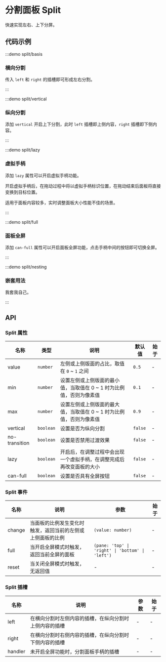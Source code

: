 # 分割面板 Split

快速实现左右、上下分屏。

## 代码示例

:::demo split/basis

### 横向分割

传入 `left` 和 `right` 的插槽即可形成左右分割。

:::

:::demo split/vertical

### 纵向分割

添加 `vertical` 开启上下分割，此时 `left` 插槽即上侧内容，`right` 插槽即下侧内容。

:::

:::demo split/lazy

### 虚拟手柄

添加 `lazy` 属性可以开启虚拟手柄功能。

开启虚拟手柄后，在拖动过程中将以虚拟手柄标识位置，在拖动结束后面板将直接变换到目标位置。

适用于面板内容较多，实时调整面板大小性能不佳的场景。

:::

:::demo split/full

### 面板全屏

添加 `can-full` 属性可以开启面板全屏功能，点击手柄中间的按钮即可切换全屏。

:::

:::demo split/nesting

### 嵌套用法

我套我自己。

:::

## API

### Split 属性

| 名称          | 类型      | 说明                                                                 | 默认值  | 始于 |
| ------------- | --------- | -------------------------------------------------------------------- | ------- | ---- |
| value         | `number`  | 左侧或上侧版面的占比，取值在 `0` ~ `1` 之间                          | `0.5`   | -    |
| min           | `number`  | 设置左侧或上侧版面的最小值，当取值在 0 ~ 1 时为比例值，否则为像素值  | `0.1`   | -    |
| max           | `number`  | 设置左侧或上侧版面的最大值，当取值在 0 ~ 1 时为比例值，否则为像素值  | `0.9`   | -    |
| vertical      | `boolean` | 设置是否为纵向分割                                                   | `false` | -    |
| no-transition | `boolean` | 设置是否禁用过渡效果                                                 | `false` | -    |
| lazy          | `boolean` | 开启后，在调整过程中会出现一个虚拟手柄，在调整完成后再改变面板的大小 | `false` | -    |
| can-full      | `boolean` | 设置是否具有全屏按钮                                                 | `false` | -    |

### Split 事件

| 名称   | 说明                                                       | 参数                                             | 始于 |
| ------ | ---------------------------------------------------------- | ------------------------------------------------ | ---- |
| change | 当面板的比例发生变化时触发，返回当前的左侧或上侧面板的比例 | `(value: number)`                                | -    |
| full   | 当开启全屏模式时触发，返回当前全屏的面板                   | `(pane: 'top' \| 'right' \| 'bottom' \| 'left')` | -    |
| reset  | 当关闭全屏模式时触发，无返回值                             | -                                                | -    |

### Split 插槽

| 名称    | 说明                                                   | 参数 | 始于 |
| ------- | ------------------------------------------------------ | ---- | ---- |
| left    | 在横向分割时左侧内容的插槽，在纵向分割时上侧内容的插槽 | -    | -    |
| right   | 在横向分割时右侧内容的插槽，在纵向分割时下侧内容的插槽 | -    | -    |
| handler | 未开启全屏功能时，分割面板手柄的插槽                   | -    | -    |
